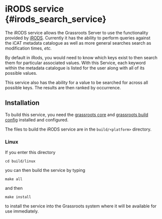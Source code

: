 ﻿# iRODS service {#irods_search_service}

The iRODS service allows the Grassroots Server to use the functionality provided by [iRODS](https://irods.org).
Currently it has the ability to perform queries against the iCAT metadata catalogue as well as more general searches search as modification times, *etc.*
 
By default in iRods, you would need to know which keys exist to then search them for particular associated values. With this Service, each keyword within the metadata catalogue is listed for the user along with all of its possible values. 

This service also has the ability for a value to be searched for across all possible keys. The results are then ranked by occurrence.

## Installation

To build this service, you need the [grassroots core](https://github.com/TGAC/grassroots-core) and [grassroots build config](https://github.com/TGAC/grassroots-build-config) installed and configured. 

The files to build the iRODS service are in the ```build/<platform>``` directory. 

### Linux

If you enter this directory 

```
cd build/linux
```

you can then build the service by typing

```
make all
```

and then 

```
make install
```

to install the service into the Grassroots system where it will be available for use immediately.

